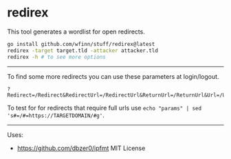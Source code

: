 # redirex

This tool generates a wordlist for open redirects.

```sh
go install github.com/wfinn/stuff/redirex@latest
redirex -target target.tld -attacker attacker.tld
redirex -h # to see more options
```
---

To find some more redirects you can use these parameters at login/logout.

```
?Redirect=/Redirect&RedirectUrl=/RedirectUrl&ReturnUrl=/ReturnUrl&Url=/Url&action=/action&action_url=/action_url&backurl=/backurl&burl=/burl&callback_url=/callback_url&checkout_url=/checkout_url&clickurl=/clickurl&continue=/continue&data=/data&dest=/dest&destination=/destination&desturl=/desturl&ext=/ext&forward=/forward&forward_url=/forward_url&go=/go&goto=/goto&image_url=/image_url&jump=/jump&jump_url=/jump_url&link=/link&linkAddress=/linkAddress&location=/location&login=/login&logout=/logout&next=/next&origin=/origin&originUrl=/originUrl&page=/page&pic=/pic&q=/q&qurl=/qurl&recurl=/recurl&redir=/redir&redirect=/redirect&redirect_uri=/redirect_uri&redirect_url=/redirect_url&request=/request&return=/return&returnTo=/returnTo&return_path=/return_path&return_to=/return_to&rit_url=/rit_url&rurl=/rurl&service=/service&sp_url=/sp_url&src=/src&success=/success&target=/target&u=/u&u1=/u1&uri=/uri&url=/url&view=/view
```

To test for for redirects that require full urls use `echo "params" | sed 's#=/#=https://TARGETDOMAIN/#g'`.

---

Uses:
- https://github.com/dbzer0/ipfmt MIT License
